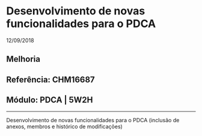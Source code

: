 # Desenvolvimento de novas funcionalidades para o PDCA
12/09/2018
## Melhoria
## Referência: CHM16687
## Módulo: PDCA | 5W2H
***

Desenvolvimento de novas funcionalidades para o PDCA (inclusão de anexos, membros e histórico de modificações)
